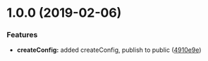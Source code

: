 # 1.0.0 (2019-02-06)


### Features

* **createConfig:** added createConfig, publish to public ([4910e9e](https://module.kopaxgroup.com/rollup-umd/rollup/commit/4910e9e))

